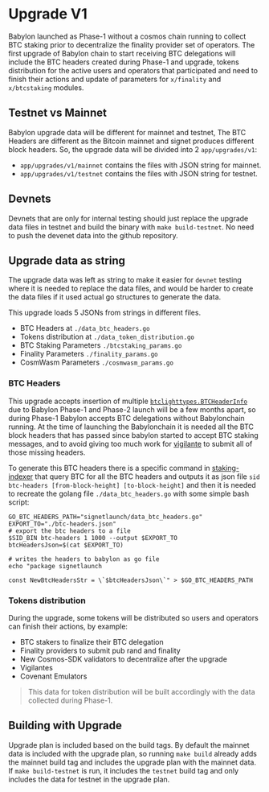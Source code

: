 # Upgrade V1

Babylon launched as Phase-1 without a cosmos chain running
to collect BTC staking prior to decentralize the finality provider
set of operators. The first upgrade of Babylon chain to start
receiving BTC delegations will include the BTC headers created
during Phase-1 and upgrade, tokens distribution for the active users
and operators that participated and need to finish their actions and
update of parameters for `x/finality` and `x/btcstaking` modules.

## Testnet vs Mainnet

Babylon upgrade data will be different for mainnet and testnet,
The BTC Headers are different as the Bitcoin mainnet and signet produces
different block headers. So, the upgrade data will be divided into 2
`app/upgrades/v1`:

- `app/upgrades/v1/mainnet` contains the files with JSON string for mainnet.
- `app/upgrades/v1/testnet` contains the files with JSON string for testnet.

## Devnets

Devnets that are only for internal testing should just replace the upgrade
data files in testnet and build the binary with `make build-testnet`. No need
to push the devenet data into the github repository.

## Upgrade data as string

The upgrade data was left as string to make it easier for `devnet` testing
where it is needed to replace the data files, and would be harder to create
the data files if it used actual go structures to generate the data.

This upgrade loads 5 JSONs from strings in different files.

- BTC Headers at `./data_btc_headers.go`
- Tokens distribution at `./data_token_distribution.go`
- BTC Staking Parameters `./btcstaking_params.go`
- Finality Parameters `./finality_params.go`
- CosmWasm Parameters `./cosmwasm_params.go`

### BTC Headers

This upgrade accepts insertion of multiple
[`btclighttypes.BTCHeaderInfo`](../../../x/btclightclient/types/btclightclient.pb.go#36)
due to Babylon Phase-1 and Phase-2 launch will be a few months apart, so
during Phase-1 Babylon accepts BTC delegations without Babylonchain running.
At the time of launching the Babylonchain it is needed all the BTC block
headers that has passed since babylon started to accept BTC staking messages,
and to avoid giving too much work for
[vigilante](https://github.com/babylonlabs-io/vigilante)
to submit all of those missing headers.

To generate this BTC headers there is a specific command in
[staking-indexer](https://github.com/babylonlabs-io/staking-indexer)
that query BTC for all the BTC headers and outputs it as json file
`sid btc-headers [from-block-height] [to-block-height]` and then
it is needed to recreate the golang file `./data_btc_headers.go`
with some simple bash script:

```shell
GO_BTC_HEADERS_PATH="signetlaunch/data_btc_headers.go"
EXPORT_TO="./btc-headers.json"
# export the btc headers to a file
$SID_BIN btc-headers 1 1000 --output $EXPORT_TO
btcHeadersJson=$(cat $EXPORT_TO)

# writes the headers to babylon as go file
echo "package signetlaunch

const NewBtcHeadersStr = \`$btcHeadersJson\`" > $GO_BTC_HEADERS_PATH
```

### Tokens distribution

During the upgrade, some tokens will be distributed so users and operators can
finish their actions, by example:

- BTC stakers to finalize their BTC delegation
- Finality providers to submit pub rand and finality
- New Cosmos-SDK validators to decentralize after the upgrade
- Vigilantes
- Covenant Emulators

> This data for token distribution will be built accordingly with the
data collected during Phase-1.

## Building with Upgrade

Upgrade plan is included based on the build tags.
By default the mainnet data is included with the upgrade plan,
so running `make build` already adds the mainnet build tag and
includes the upgrade plan with the mainnet data. If `make build-testnet`
is run, it includes the `testnet` build tag and only includes the
data for testnet in the upgrade plan.
